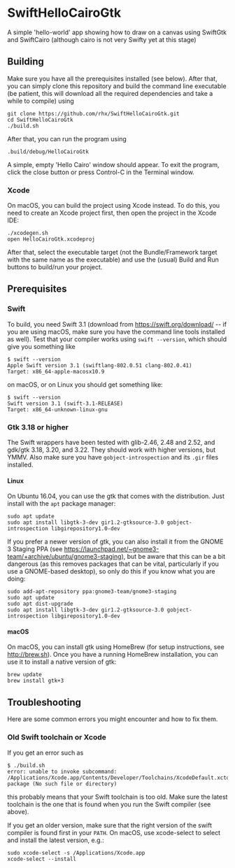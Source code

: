# SwiftHelloCairoGtk
A simple 'hello-world' app showing how to draw on a canvas using SwiftGtk and SwiftCairo (although cairo is not very Swifty yet at this stage)

## Building
Make sure you have all the prerequisites installed (see below).  After that, you can simply clone this repository and build the command line executable (be patient, this will download all the required dependencies and take a while to compile) using

	git clone https://github.com/rhx/SwiftHelloCairoGtk.git
	cd SwiftHelloCairoGtk
	./build.sh
	
After that, you can run the program using

	.build/debug/HelloCairoGtk

A simple, empty 'Hello Cairo' window should appear.  To exit the program, click the close button or press Control-C in the Terminal window.

### Xcode

On macOS, you can build the project using Xcode instead.  To do this, you need to create an Xcode project first, then open the project in the Xcode IDE:


	./xcodegen.sh
	open HelloCairoGtk.xcodeproj

After that, select the executable target (not the Bundle/Framework target with the same name as the executable) and use the (usual) Build and Run buttons to build/run your project.


## Prerequisites

### Swift

To build, you need Swift 3.1 (download from https://swift.org/download/ -- if you are using macOS, make sure you have the command line tools installed as well).  Test that your compiler works using `swift --version`, which should give you something like

	$ swift --version
	Apple Swift version 3.1 (swiftlang-802.0.51 clang-802.0.41)
	Target: x86_64-apple-macosx10.9

on macOS, or on Linux you should get something like:

	$ swift --version
	Swift version 3.1 (swift-3.1-RELEASE)
	Target: x86_64-unknown-linux-gnu

### Gtk 3.18 or higher

The Swift wrappers have been tested with glib-2.46, 2.48 and 2.52, and gdk/gtk 3.18, 3.20, and 3.22.  They should work with higher versions, but YMMV.  Also make sure you have `gobject-introspection` and its `.gir` files installed.

#### Linux

On Ubuntu 16.04, you can use the gtk that comes with the distribution.  Just install with the `apt` package manager:

	sudo apt update
	sudo apt install libgtk-3-dev gir1.2-gtksource-3.0 gobject-introspection libgirepository1.0-dev

If you prefer a newer version of gtk, you can also install it from the GNOME 3 Staging PPA (see https://launchpad.net/~gnome3-team/+archive/ubuntu/gnome3-staging), but be aware that this can be a bit dangerous (as this removes packages that can be vital, particularly if you use a GNOME-based desktop), so only do this if you know what you are doing:

	sudo add-apt-repository ppa:gnome3-team/gnome3-staging
	sudo apt update
	sudo apt dist-upgrade
	sudo apt install libgtk-3-dev gir1.2-gtksource-3.0 gobject-introspection libgirepository1.0-dev

#### macOS

On macOS, you can install gtk using HomeBrew (for setup instructions, see http://brew.sh).  Once you have a running HomeBrew installation, you can use it to install a native version of gtk:

	brew update
	brew install gtk+3


## Troubleshooting
Here are some common errors you might encounter and how to fix them.

### Old Swift toolchain or Xcode
If you get an error such as

	$ ./build.sh 
	error: unable to invoke subcommand: /Applications/Xcode.app/Contents/Developer/Toolchains/XcodeDefault.xctoolchain/usr/bin/swift-package (No such file or directory)
	
this probably means that your Swift toolchain is too old.  Make sure the latest toolchain is the one that is found when you run the Swift compiler (see above).

  If you get an older version, make sure that the right version of the swift compiler is found first in your `PATH`.  On macOS, use xcode-select to select and install the latest version, e.g.:

	sudo xcode-select -s /Applications/Xcode.app
	xcode-select --install

